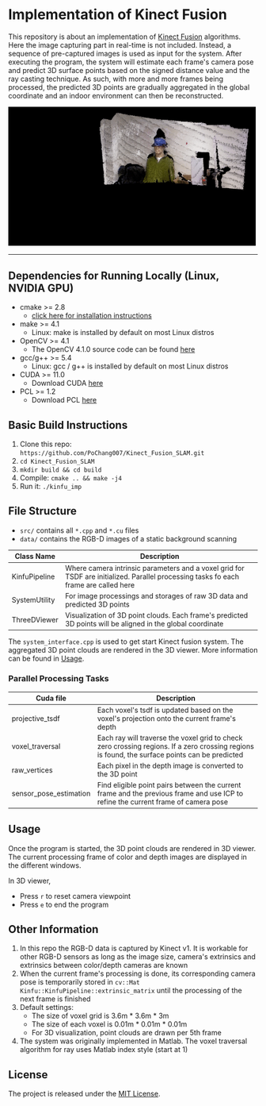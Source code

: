 # Implementation of Kinect Fusion

This repository is about an implementation of [Kinect Fusion](https://ieeexplore.ieee.org/document/6162880) algorithms. Here the image capturing part in real-time is not included. Instead, a sequence of pre-captured images is used as input for the system. After executing the program, the system will estimate each frame's camera pose and predict 3D surface points based on the signed distance value and the ray casting technique. As such, with more and more frames being processed, the predicted 3D points are gradually aggregated in the global coordinate and an indoor environment can then be reconstructed.

<img src="doc/static_background_scanning.gif" width="500">
<hr>

## Dependencies for Running Locally (Linux, NVIDIA GPU)

* cmake >= 2.8
  * [click here for installation instructions](https://cmake.org/install/)
* make >= 4.1
  * Linux: make is installed by default on most Linux distros
* OpenCV >= 4.1
  * The OpenCV 4.1.0 source code can be found [here](https://github.com/opencv/opencv/tree/4.1.0)
* gcc/g++ >= 5.4
  * Linux: gcc / g++ is installed by default on most Linux distros
* CUDA >= 11.0
  * Download CUDA [here](https://developer.nvidia.com/cuda-downloads/)
* PCL >= 1.2
  * Download PCL [here](https://pointclouds.org/downloads/)

## Basic Build Instructions

1. Clone this repo: `https://github.com/PoChang007/Kinect_Fusion_SLAM.git`
2. `cd Kinect_Fusion_SLAM`
3. `mkdir build && cd build`
4. Compile: `cmake .. && make -j4`
5. Run it: `./kinfu_imp`

## File Structure

* `src/` contains all `*.cpp` and `*.cu` files
* `data/` contains the RGB-D images of a static background scanning

| Class Name      | Description                               |
|-----------------|-------------------------------------------|
| KinfuPipeline   | Where camera intrinsic parameters and a voxel grid for TSDF are initialized. Parallel processing tasks fo each frame are called here |
| SystemUtility   | For image processings and storages of raw 3D data and predicted 3D points |
| ThreeDViewer    | Visualization of 3D point clouds. Each frame's predicted 3D points will be aligned in the global coordinate |

The `system_interface.cpp` is used to get start Kinect fusion system. The aggregated 3D point clouds are rendered in the 3D viewer. More information can be found in [Usage](#Usage).

### Parallel Processing Tasks

| Cuda file              | Description                               |
|------------------------|-------------------------------------------|
| projective_tsdf        | Each voxel's tsdf is updated based on the voxel's projection onto the current frame's depth |
| voxel_traversal        | Each ray will traverse the voxel grid to check zero crossing regions. If a zero crossing regions is found, the surface points can be predicted |
| raw_vertices           | Each pixel in the depth image is converted to the 3D point |
| sensor_pose_estimation | Find eligible point pairs between the current frame and the previous frame and use ICP to refine the current frame of camera pose |

## Usage

Once the program is started, the 3D point clouds are rendered in 3D viewer. The current processing frame of color and depth images are displayed in the different windows.

In 3D viewer,

* Press `r` to reset camera viewpoint
* Press `e` to end the program

## Other Information

1. In this repo the RGB-D data is captured by Kinect v1. It is workable for other RGB-D sensors as long as the image size, camera's extrinsics and extrinsics between color/depth cameras are known
1. When the current frame's processing is done, its corresponding camera pose is temporarily stored in `cv::Mat Kinfu::KinfuPipeline::extrinsic_matrix` until the processing of the next frame is finished
1. Default settings: 
   * The size of voxel grid is 3.6m * 3.6m * 3m 
   * The size of each voxel is 0.01m * 0.01m * 0.01m 
   * For 3D visualization, point clouds are drawn per 5th frame
1. The system was originally implemented in Matlab. The voxel traversal algorithm for ray uses Matlab index style (start at 1)

## License

The project is released under the [MIT License](LICENSE.md).
